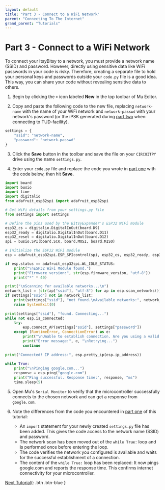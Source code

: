 ```yaml
---
layout: default
title: "Part 3 - Connect to a WiFi Network"
parent: "Connecting To The Internet"
grand_parent: "Tutorials"
---
```


# Part 3 - Connect to a WiFi Network

To connect your ItsyBitsy to a network, you must provide a network name (SSID) and password. However, directly using sensitive data like WiFi passwords in your code is risky. Therefore, creating a separate file to hold your personal keys and passwords outside your `code.py` file is a good idea. This way, you can share your code without revealing sensitive data to others.

1. Begin by clicking the **`+`** icon labeled **New** in the top toolbar of Mu Editor.

2. Copy and paste the following code to the new file, replacing `network-name` with the name of your WiFi network and `network-passwd` with your network's password (or the iPSK generated during [part two](part-2) when connecting to TUD-facility).

```python
settings = {
    "ssid": "network-name",
    "password": "network-passwd"
}
```

3. Click the **Save** button in the toolbar and save the file on your `CIRCUITPY` drive using the name `settings.py`.

4. Enter your `code.py` file and replace the code you wrote in [part one](part-1) with the code below, then hit **Save**.

```python
import board
import busio
import time
import digitalio
from adafruit_esp32spi import adafruit_esp32spi

# Get WiFi details from your settings.py file
from settings import settings

# Define the pins used by the BitsyExpander's ESP32 WiFi module
esp32_cs = digitalio.DigitalInOut(board.D9)
esp32_ready = digitalio.DigitalInOut(board.D11)
esp32_reset = digitalio.DigitalInOut(board.D12)
spi = busio.SPI(board.SCK, board.MOSI, board.MISO)

# Initialize the ESP32 WiFi module
esp = adafruit_esp32spi.ESP_SPIcontrol(spi, esp32_cs, esp32_ready, esp32_reset)

if esp.status == adafruit_esp32spi.WL_IDLE_STATUS:
    print("\nESP32 WiFi Module found.")
    print("Firmware version:", str(esp.firmware_version, "utf-8"))
    print("*" * 40)

print("\nScanning for available networks...\n")
network_list = [str(ap["ssid"], "utf-8") for ap in esp.scan_networks()]    
if settings["ssid"] not in network_list:
    print(settings["ssid"], "not found.\nAvailable networks:", network_list) 
    raise SystemExit(0)
         
print(settings["ssid"], "found. Connecting...")
while not esp.is_connected:
    try:
        esp.connect_AP(settings["ssid"], settings["password"])
    except (RuntimeError, ConnectionError) as e:
        print("\nUnable to establish connection. Are you using a valid password?")
        print("Error message:", e, "\nRetrying...")
        continue
         
print("Connected! IP address:", esp.pretty_ip(esp.ip_address))
          
while True:
    print("\nPinging google.com...")
    response = esp.ping("google.com")
    print("Ping successful. Response time:", response, "ms")
    time.sleep(5)
```

5. Open Mu's `Serial Monitor` to verify that the microcontroller successfully connects to the chosen network and can get a response from `google.com`.

6. Note the differences from the code you encountered in [part one](part-1) of this tutorial:

      - An `import` statement for your newly created `settings.py` file has been added. This gives the code access to the network name (SSID) and password.
      - The network scan has been moved out of the `while True:` loop and is performed once before entering the loop.
      - The code verifies the network you configured is available and waits for the successful establishment of a connection.
      - The content of the `while True:` loop has been replaced: It now pings google.com and reports the response time. This confirms internet connectivity for your microcontroller.


[Next Tutorial](../assembling-custom-components/){: .btn .btn-blue }
